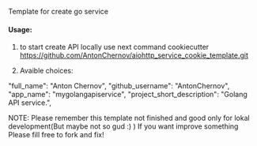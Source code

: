 Template for create go  service

#### Usage:
1) to start create API locally use next command
cookiecutter https://github.com/AntonChernov/aiohttp_service_cookie_template.git

2) Avaible choices:

"full_name": "Anton Chernov",
"github_username": "AntonChernov",
"app_name": "mygolangapiservice",
"project_short_description": "Golang API service.",


NOTE: Please remember this template not finished and good only for lokal development(But maybe not so gud :) )
If you want improve something Please fill free to fork and fix! 